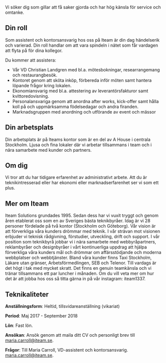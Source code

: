 Vi söker dig som gillar att få saker gjorda och har hög känsla för service och omtanke.

## Din roll

Som assistent och kontorsansvarig hos oss på Iteam är din dag händelserik och varierad. Din roll handlar om att vara spindeln i nätet som får vardagen att flyta på för dina kollegor.

Du kommer att assistera:
* Vår VD Christian Landgren med bl.a. mötesbokningar, researrangemang och restaurangbesök.
* Kontoret genom att sköta inköp, förbereda inför möten samt hantera löpande frågor kring lokalen.  
* Ekonomiansvarig med bl.a. attestering av leverantörsfakturor samt kvittoredovisning.
* Personalansvariga genom att anordna after works, kick-offer samt hålla koll på och uppmärksamma födelsedagar och andra firanden.
* Marknadsgruppen med anordning och utförande av event och mässor

## Din arbetsplats
Din arbetsplats är på Iteams kontor som är en del av A House i centrala Stockholm. Ljusa och fina lokaler där vi arbetar tillsammans i team och i nära samarbete med kunder och partners.

## Om dig
Vi tror att du har tidigare erfarenhet av administrativt arbete. Att du är teknikintresserad eller har ekonomi eller marknadserfarenhet ser vi som ett plus.

## Mer om Iteam
Iteam Solutions grundades 1995. Sedan dess har vi vuxit tryggt och genom åren etablerat oss som en av Sveriges bästa teknikbyråer. Idag är vi 28 personer fördelade på två kontor (Stockholm och Göteborg). Vår vision är att förverkliga våra kunders drömmar med teknik. I vår strävan mot visionen erbjuder vi teknisk rådgivning, förstudier, utveckling, drift och support. I vår position som teknikbyrå jobbar vi i nära samarbete med webbyråpartners, reklambyråer och designbyråer i vårt kontinuerliga uppdrag att hjälpa förverkliga våra kunders mål och drömmar om affärsstödjande och moderna webbplatser och webbtjänster. Bland våra kunder finns Taxi Stockholm, Läkare utan gränser, Arbetsförmedlingen, SEB och  Telenor. Till vardags är det högt i tak med mycket skratt. Det finns en genuin teamkänsla och vi tränar tillsammans ett par luncher i månaden. Om du vill veta mer om hur det är att jobba hos oss så titta gärna in på vår instagram: iteam1337.

## Teknikaliteter
**Anställningsform**: Heltid, tillsvidareanställning (vikariat)

**Period**: Maj 2017 - September 2018

**Lön**: Fast lön.

**Ansökan**: Ansök genom att maila ditt CV och personligt brev till [maria.carroll@iteam.se](mailto:maria.carroll@iteam.se).

**Frågor**: Till Maria Carroll, VD-assistent och kontorsansvarig. [maria.carroll@iteam.se](mailto:maria.carroll@iteam.se).
